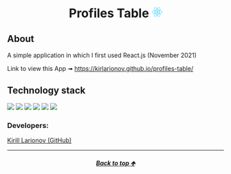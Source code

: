 <a id="anchor"></a>

<h1 align="center">
      Profiles Table
      <img src="./src/img/react.svg" width="24">
</h1>

## About
 A simple application in which I first used React.js (November 2021)
 
 Link to view this  App &#10143;  https://kirlarionov.github.io/profiles-table/

## Technology stack
<p>
  <img src="https://img.shields.io/badge/javascript-F7DF1E?style=for-the-badge&logo=JavaScript&logoColor=black"/>
  <img src="https://img.shields.io/badge/React-gray?style=for-the-badge&logo=React&logoColor=ЦВЕТ ЛОГОТИПА"/>
  <img src="https://img.shields.io/badge/styled--components-DB7093?style=for-the-badge&logo=Chakra UI&logoColor=white"/>
  <img src="https://img.shields.io/badge/axios-5A29E4?style=for-the-badge&logo=axios&logoColor=white"/>
  <img src="https://img.shields.io/badge/react router-black?style=for-the-badge&logo=reactrouter&logoColor=CA4245"/>
  <img src="https://img.shields.io/badge/i18next-26A69A?style=for-the-badge&logo=i18next&logoColor=white"/>
</p>


### Developers:
[Kirill Larionov (GitHub)](https://github.com/kirlarionov)
___
##### [<p align="center">Back to top &#129145;</p>](#anchor)


